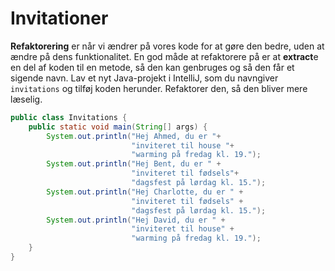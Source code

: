 # Invitationer

**Refaktorering** er når vi ændrer på vores kode for at gøre den bedre, uden at ændre på dens funktionalitet. En god måde at refaktorere på er at **extract**e en del af koden til en metode, så den kan genbruges og så den får et sigende navn. Lav et nyt Java-projekt i IntelliJ, som du navngiver `invitations` og tilføj koden herunder. Refaktorer den, så den bliver mere læselig.

```java
public class Invitations {
    public static void main(String[] args) {
        System.out.println("Hej Ahmed, du er "+
                           "inviteret til house "+
                           "warming på fredag kl. 19.");
        System.out.println("Hej Bent, du er " +
                           "inviteret til fødsels"+
                           "dagsfest på lørdag kl. 15.");
        System.out.println("Hej Charlotte, du er " +
                           "inviteret til fødsels" +
                           "dagsfest på lørdag kl. 15.");
        System.out.println("Hej David, du er " +
                           "inviteret til house" +
                           "warming på fredag kl. 19.");
    }
}
```